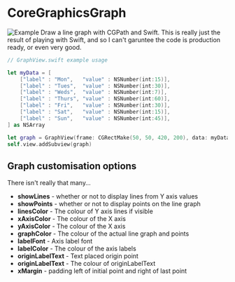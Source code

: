 CoreGraphicsGraph
=================
![Example](http://cl.ly/image/3M3y0A3w2C1F/d)
Draw a line graph with CGPath and Swift. This is really just the result of playing with Swift, and so I can't garuntee the code is production ready, or even very good.

```swift
// GraphView.swift example usage

let myData = [
    ["label" : "Mon",   "value" : NSNumber(int:15)],
    ["label" : "Tues",  "value" : NSNumber(int:30)],
    ["label" : "Weds",  "value" : NSNumber(int:7)],
    ["label" : "Thurs", "value" : NSNumber(int:60)],
    ["label" : "Fri",   "value" : NSNumber(int:30)],
    ["label" : "Sat",   "value" : NSNumber(int:15)],
    ["label" : "Sun",   "value" : NSNumber(int:45)],
] as NSArray

let graph = GraphView(frame: CGRectMake(50, 50, 420, 200), data: myData)
self.view.addSubview(graph)
```

## Graph customisation options
There isn't really that many…

  - **showLines**   - whether or not to display lines from Y axis values
  - **showPoints**  - whether or not to display points on the line graph
  - **linesColor**  - The colour of Y axis lines if visible
  - **xAxisColor**   - The colour of the X axis
  - **yAxisColor**   - The colour of the X axis
  - **graphColor**  - The colour of the actual line graph and points
  - **labelFont**   - Axis label font
  - **labelColor**  - The colour of the axis labels
  - **originLabelText**  - Text placed origin point
  - **originLabelText**  - The colour of originLabelText
  - **xMargin**  - padding left of initial point and right of last point
